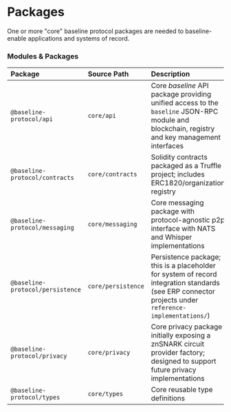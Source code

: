 # Packages

One or more "core" baseline protocol packages are needed to baseline-enable applications and systems of record.

### Modules & Packages

| Package | Source Path | Description |
| :--- | :--- | :--- |
| `@baseline-protocol/api` | `core/api` | Core _baseline_ API package providing unified access to the `baseline` JSON-RPC module and blockchain, registry and key management interfaces |
| `@baseline-protocol/contracts` | `core/contracts` | Solidity contracts packaged as a Truffle project; includes ERC1820/organization registry |
| `@baseline-protocol/messaging` | `core/messaging` | Core messaging package with protocol-agnostic p2p interface with NATS and Whisper implementations |
| `@baseline-protocol/persistence` | `core/persistence` | Persistence package; this is a placeholder for system of record integration standards \(see ERP connector projects under `reference-implementations/`\) |
| `@baseline-protocol/privacy` | `core/privacy` | Core privacy package initially exposing a znSNARK circuit provider factory; designed to support future privacy implementations |
| `@baseline-protocol/types` | `core/types` | Core reusable type definitions |

